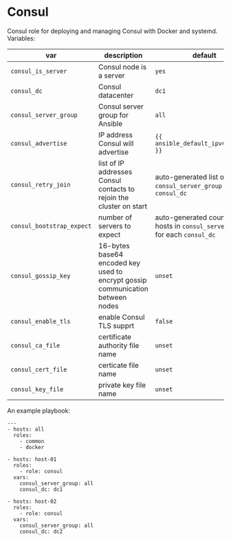 # Consul

Consul role for deploying and managing Consul with Docker and systemd. Variables:

| var | description | default |
|-----|-------------|---------|
| `consul_is_server` | Consul node is a server | `yes` |
| `consul_dc` | Consul datacenter | `dc1` |
| `consul_server_group` | Consul server group for Ansible | `all` |
| `consul_advertise` | IP address Consul will advertise | `{{ ansible_default_ipv4.address }}` |
| `consul_retry_join` | list of IP addresses Consul contacts to rejoin the cluster on start | auto-generated list of hosts in `consul_server_group` for each `consul_dc` |
| `consul_bootstrap_expect` | number of servers to expect | auto-generated count of hosts in `consul_server_group` for each `consul_dc`|
| `consul_gossip_key` | 16-bytes base64 encoded key used to encrypt gossip communication between nodes | `unset` |
| `consul_enable_tls` | enable Consul TLS supprt | `false` |
| `consul_ca_file` | certificate authority file name | `unset` |
| `consul_cert_file` | certicate file name | `unset` |
| `consul_key_file` | private key file name | `unset` |

An example playbook:

```
---
- hosts: all
  roles:
    - common
    - docker

- hosts: host-01
  roles:
    - role: consul
  vars:
    consul_server_group: all
    consul_dc: dc1

- hosts: host-02
  roles:
    - role: consul
  vars:
    consul_server_group: all
    consul_dc: dc2
```

